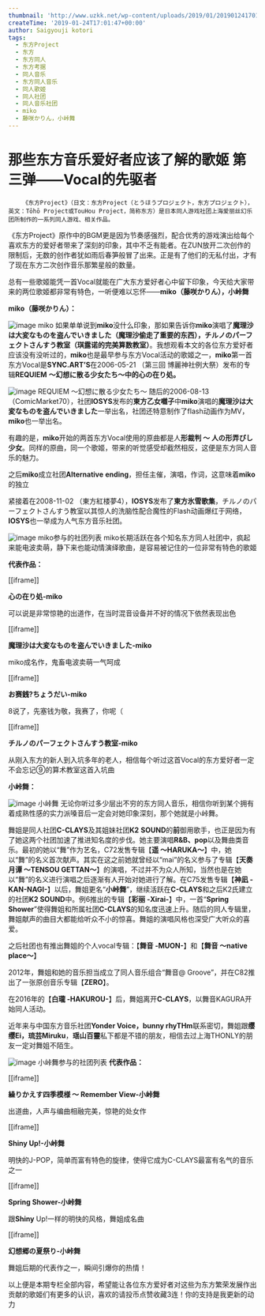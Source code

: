 ```yaml
---
thumbnail: 'http://www.uzkk.net/wp-content/uploads/2019/01/20190124170109.png'
createTime: '2019-01-24T17:01:47+00:00'
author: Saigyouji kotori
tags:
  - 东方Project
  - 东方
  - 东方同人
  - 东方考据
  - 同人音乐
  - 东方同人音乐
  - 同人歌姬
  - 同人社团
  - 同人音乐社团
  - miko
  - 藤咲かりん，小峠舞
---
```


# 那些东方音乐爱好者应该了解的歌姬 第三弹——Vocal的先驱者

		《东方Project》（日文：东方Project（とうほうプロジェクト，东方プロジェクト），英文：Tōhō Project或TouHou Project，简称东方）是日本同人游戏社团上海爱丽丝幻乐团所制作的一系列同人游戏、相关作品。

《东方Project》原作中的BGM更是因为节奏感强烈，配合优秀的游戏演出给每个喜欢东方的爱好者带来了深刻的印象，其中不乏有能者。在ZUN放开二次创作的限制后，无数的创作者犹如雨后春笋般冒了出来。正是有了他们的无私付出，才有了现在东方二次创作音乐那繁星般的数量。

总有一些歌姬能凭一首Vocal就能在广大东方爱好者心中留下印象，今天给大家带来的两位歌姬都非常有特色，一听便难以忘怀——**miko（藤咲かりん），小峠舞**

**miko（藤咲かりん）：**

![image](http://www.uzkk.net/wp-content/uploads/2019/01/20190124131041.png)
miko
如果单单说到**miko**没什么印象，那如果告诉你**miko**演唱了**魔理沙は大変なものを盗んでいきました（魔理沙偷走了重要的东西），チルノのパーフェクトさんすう教室（琪露诺的完美算数教室）**。我想观看本文的各位东方爱好者应该没有没听过的，**miko**也是最早参与东方Vocal活动的歌姬之一，**miko**第一首东方Vocal是**SYNC.ART’S**在2006-05-21 （第三回 博麗神社例大祭）发布的专辑**REQUIEM** **～幻想に散る少女たち～**中的**心の在り処。**

![image](http://www.uzkk.net/wp-content/uploads/2019/01/20190124131408.png)
REQUIEM ～幻想に散る少女たち～
随后的2006-08-13 （ComicMarket70），社团**IOSYS**发布的**東方乙女囃子**中**miko**演唱的**魔理沙は大変なものを盗んでいきました**一举出名，社团还特意制作了flash动画作为MV，**miko**也一举出名。

有趣的是，**miko**开始的两首东方Vocal使用的原曲都是人**形裁判 ～ 人の形弄びし少女**。同样的原曲，同一个歌姬，带来的听觉感受却截然相反，这便是东方同人音乐的魅力。

之后**miko**成立社团**Alternative** **ending**，担任主催，演唱，作词，这意味着**miko**的独立

紧接着在2008-11-02 （東方紅楼夢4），**IOSYS**发布了**東方氷雪歌集**，チルノのパーフェクトさんすう教室以其惊人的洗脑性配合魔性的Flash动画爆红于网络，**IOSYS**也一举成为人气东方音乐社团。

![image](http://www.uzkk.net/wp-content/uploads/2019/01/20190124131806.png)
miko参与的社团列表
miko长期活跃在各个知名东方同人社团中，疯起来能电波卖萌，静下来也能动情演绎歌曲，是容易被记住的一位非常有特色的歌姬

**代表作品：**

[[iframe]]

**心の在り処-miko**

可以说是非常惊艳的出道作，在当时混音设备并不好的情况下依然表现出色

[[iframe]]

**魔理沙は大変なものを盗んでいきました-miko**

miko成名作，鬼畜电波卖萌一气呵成

[[iframe]]

**お赛銭?ちょうだい-miko**

8说了，先塞钱为敬，我赛了，你呢（

[[iframe]]

**チルノのパーフェクトさんすう教室-miko**

从刚入东方的新人到入坑多年的老人，相信每个听过这首Vocal的东方爱好者一定不会忘记⑨的算术教室这首入坑曲

**小峠舞：**

![image](http://www.uzkk.net/wp-content/uploads/2019/01/20190124165015.png)
小峠舞
无论你听过多少层出不穷的东方同人音乐，相信你听到某个拥有着成熟性感的实力派嗓音后一定会对她印象深刻，那个她就是小峠舞。

舞姐是同人社团**C-CLAYS**及其姐妹社团**K2** **SOUND**的**前**御用歌手，也正是因为有了她这两个社团加速了推进知名度的步伐。她主要演唱**R&B、pop**以及舞曲类音乐。最初的她以“舞”作为艺名，C72发售专辑【**遥 ～HARUKA～**】中，她以“舞”的名义首次献声。其实在这之前她就曾经以“mai”的名义参与了专辑【**天奏月谭 ～TENSOU GETTAN～**】的演唱，不过并不为众人所知，当然也是在她以“舞”的名义进行演唱之后逐渐有人开始对她进行了解。在C75发售专辑【**神凪 -KAN-NAGI-**】以后，舞姐更名“**小峠舞**”，继续活跃在**C-CLAYS**和之后K2氏建立的社团**K2 SOUND**中。例6推出的专辑【**彩丽 -Xirai-**】中，一首“**Spring Shower**”使得舞姐和所属社团**C-CLAYS**的知名度迅速上升。随后的同人专辑里，舞姐献声的曲目大都能给听众不小的惊喜。舞姐的演唱风格也深受广大听众的喜爱。

之后社团也有推出舞姐的个人vocal专辑：【**舞音 -MUON-**】和【**舞音 ～native place～**】

2012年，舞姐和她的音乐担当成立了同人音乐组合“舞音@ Groove”，并在C82推出了一张原创音乐专辑【**ZERO**】。

在2016年的【**白瓏 -HAKUROU-**】后，舞姐离开**C-CLAYS**，以舞音KAGURA开始同人活动。

近年来与中国东方音乐社团**Yonder Voice，bunny rhyTHm**联系密切，舞姐跟**缨缨Ei，琉芸Miruku**，**瑶山百靈**私下都是不错的朋友，相信去过上海THONLY的朋友一定对舞姐不陌生。

![image](http://www.uzkk.net/wp-content/uploads/2019/01/20190124165600.png)
小峠舞参与的社团列表
**代表作品：**

[[iframe]]

**繰りかえす四季模様 ～ Remember View-小峠舞**

出道曲，人声与编曲相融完美，惊艳的处女作

[[iframe]]

**Shiny Up!-小峠舞**

明快的J-POP，简单而富有特色的旋律，使得它成为C-CLAYS最富有名气的音乐之一

[[iframe]]

**Spring Shower-小峠舞**

跟**Shiny** Up!一样的明快的风格，舞姐成名曲

[[iframe]]

**幻想郷の夏祭り-小峠舞**

舞姐后期的代表作之一，瞬间引爆你的热情！

以上便是本期专栏全部内容，希望能让各位东方爱好者对这些为东方繁荣发展作出贡献的歌姬们有更多的认识，喜欢的请投币点赞收藏3连！你的支持是我更新的动力
